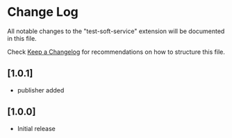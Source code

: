 # Change Log

All notable changes to the "test-soft-service" extension will be documented in this file.

Check [Keep a Changelog](http://keepachangelog.com/) for recommendations on how to structure this file.

## [1.0.1]

- publisher added

## [1.0.0]

- Initial release